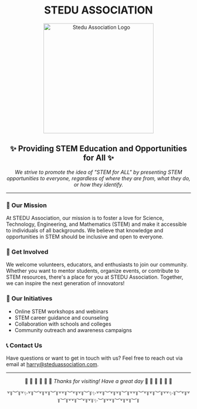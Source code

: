 <div align='center'>
     <h1>STEDU ASSOCIATION</h1>
  <img src="https://github.com/Stedu-Association/.github/assets/80088403/9787c251-e710-4606-8fcb-0ad5fec2b25f" alt="Stedu Association Logo" height="300px">
  <h2>✨ Providing STEM Education and Opportunities for All ✨</h2>
  <p><i>We strive to promote the idea of "STEM for ALL" by presenting STEM opportunities to everyone, regardless of where they are from, what they do, or how they identify.</i></p>
  <hr/>
   <div align='left'>
  <h3>🔬 Our Mission</h3>
  <p>At STEDU Association, our mission is to foster a love for Science, Technology, Engineering, and Mathematics (STEM) and make it accessible to individuals of all backgrounds. We believe that knowledge and opportunities in STEM should be inclusive and open to everyone.</p>
  
  <h3>🌱 Get Involved</h3>
  <p>We welcome volunteers, educators, and enthusiasts to join our community. Whether you want to mentor students, organize events, or contribute to STEM resources, there's a place for you at STEDU Association. Together, we can inspire the next generation of innovators!</p>
  
  <h3>🌟 Our Initiatives</h3>
  <ul>
    <li>Online STEM workshops and webinars</li>
    <li>STEM career guidance and counseling</li>
    <li>Collaboration with schools and colleges</li>
    <li>Community outreach and awareness campaigns</li>
  </ul>
  
  <h3>📞 Contact Us</h3>
  <p>Have questions or want to get in touch with us? Feel free to reach out via email at <a href="mailto:harry@steduassociation.com">harry@steduassociation.com</a>.</p>
  </div>
  <hr/>
  <p>🔮 🔎  🌱 🦠 🧬 🧪 <i>Thanks for visiting! Have a great day</i> 🧪 🧫 🧬 🔬 🔭 📡 </p>
           <p>꒷꒦︶꒦꒷✨꒷꒦︶꒷꒦꒷꒦︶꒦꒷꒷꒦︶꒷꒦꒷꒦︶꒦✨꒷꒷꒦︶꒷꒦꒷꒦︶꒦꒷꒷꒦︶꒷꒦꒷꒦︶꒦꒷꒷✨꒦︶꒷꒦꒷꒦︶꒦꒷꒷꒦︶꒷꒦꒷꒦✨︶꒦꒷꒷꒦︶꒷꒦꒷꒦︶꒦</</p>

</div>
